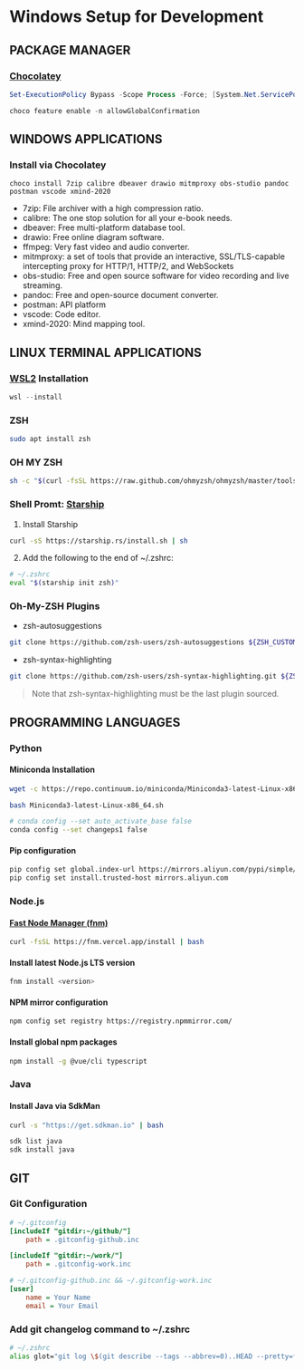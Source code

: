 # Windows Setup for Development


## PACKAGE MANAGER

### [Chocolatey](https://chocolatey.org/install)

```powershell
Set-ExecutionPolicy Bypass -Scope Process -Force; [System.Net.ServicePointManager]::SecurityProtocol = [System.Net.ServicePointManager]::SecurityProtocol -bor 3072; iex ((New-Object System.Net.WebClient).DownloadString('https://community.chocolatey.org/install.ps1'))

choco feature enable -n allowGlobalConfirmation
```


## WINDOWS APPLICATIONS

### Install via Chocolatey

```
choco install 7zip calibre dbeaver drawio mitmproxy obs-studio pandoc postman vscode xmind-2020
```

- 7zip: File archiver with a high compression ratio.
- calibre: The one stop solution for all your e-book needs.  
- dbeaver: Free multi-platform database tool. 
- drawio: Free online diagram software.
- ffmpeg: Very fast video and audio converter.
- mitmproxy: a set of tools that provide an interactive, SSL/TLS-capable intercepting proxy for HTTP/1, HTTP/2, and WebSockets
- obs-studio: Free and open source software for video recording and live streaming.
- pandoc: Free and open-source document converter.
- postman: API platform
- vscode: Code editor.
- xmind-2020: Mind mapping tool.


## LINUX TERMINAL APPLICATIONS

### [WSL2](https://docs.microsoft.com/en-us/windows/wsl/install) Installation

```powershell
wsl --install
```

### ZSH

```sh
sudo apt install zsh
```

### OH MY ZSH

```sh
sh -c "$(curl -fsSL https://raw.github.com/ohmyzsh/ohmyzsh/master/tools/install.sh)"
```

### Shell Promt: [Starship](https://starship.rs/guide/#%F0%9F%9A%80-installation)

1. Install Starship

```sh
curl -sS https://starship.rs/install.sh | sh
```

2. Add the following to the end of ~/.zshrc:

```sh
# ~/.zshrc
eval "$(starship init zsh)"
```

### Oh-My-ZSH Plugins

- zsh-autosuggestions

```sh
git clone https://github.com/zsh-users/zsh-autosuggestions ${ZSH_CUSTOM:-~/.oh-my-zsh/custom}/plugins/zsh-autosuggestions
```

- zsh-syntax-highlighting

```sh
git clone https://github.com/zsh-users/zsh-syntax-highlighting.git ${ZSH_CUSTOM:-~/.oh-my-zsh/custom}/plugins/zsh-syntax-highlighting
```

> Note that zsh-syntax-highlighting must be the last plugin sourced.


## PROGRAMMING LANGUAGES

### Python

#### Miniconda Installation

```sh
wget -c https://repo.continuum.io/miniconda/Miniconda3-latest-Linux-x86_64.sh

bash Miniconda3-latest-Linux-x86_64.sh

# conda config --set auto_activate_base false
conda config --set changeps1 false
```

#### Pip configuration

```sh
pip config set global.index-url https://mirrors.aliyun.com/pypi/simple/
pip config set install.trusted-host mirrors.aliyun.com
```

### Node.js

#### [Fast Node Manager (fnm)](https://github.com/Schniz/fnm)

```sh
curl -fsSL https://fnm.vercel.app/install | bash
```

#### Install latest Node.js LTS version

```sh
fnm install <version>
```

#### NPM mirror configuration

```sh
npm config set registry https://registry.npmmirror.com/
```

#### Install global npm packages

```sh
npm install -g @vue/cli typescript
```

### Java

#### Install Java via SdkMan

```sh
curl -s "https://get.sdkman.io" | bash

sdk list java
sdk install java
```


## GIT

### Git Configuration

```ini
# ~/.gitconfig
[includeIf "gitdir:~/github/"]
    path = .gitconfig-github.inc

[includeIf "gitdir:~/work/"]
    path = .gitconfig-work.inc
```

```ini
# ~/.gitconfig-github.inc && ~/.gitconfig-work.inc
[user]
    name = Your Name
    email = Your Email
```

### Add git changelog command to ~/.zshrc
```sh
# ~/.zshrc
alias glot="git log \$(git describe --tags --abbrev=0)..HEAD --pretty=format:\"- %h %s\" --no-merges"
```
